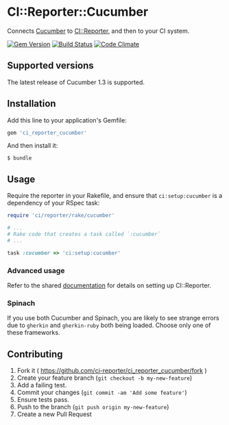 # CI::Reporter::Cucumber

Connects [Cucumber][cuke] to [CI::Reporter][ci], and then to your CI
system.

[![Gem Version](https://badge.fury.io/rb/ci_reporter_cucumber.svg)](http://badge.fury.io/rb/ci_reporter_cucumber)
[![Build Status](https://travis-ci.org/ci-reporter/ci_reporter_cucumber.svg?branch=master)](https://travis-ci.org/ci-reporter/ci_reporter_cucumber)
[![Code Climate](https://codeclimate.com/github/ci-reporter/ci_reporter_cucumber.png)](https://codeclimate.com/github/ci-reporter/ci_reporter_cucumber)

[cuke]: http://cukes.info/
[ci]: https://github.com/ci-reporter/ci_reporter

## Supported versions

The latest release of Cucumber 1.3 is supported.

## Installation

Add this line to your application's Gemfile:

```ruby
gem 'ci_reporter_cucumber'
```

And then install it:

```
$ bundle
```

## Usage

Require the reporter in your Rakefile, and ensure that
`ci:setup:cucumber` is a dependency of your RSpec task:

```ruby
require 'ci/reporter/rake/cucumber'

# ...
# Rake code that creates a task called `:cucumber`
# ...

task :cucumber => 'ci:setup:cucumber'
```

### Advanced usage

Refer to the shared [documentation][ci] for details on setting up
CI::Reporter.

### Spinach

If you use both Cucumber and Spinach, you are likely to see strange
errors due to `gherkin` and `gherkin-ruby` both being loaded. Choose
only one of these frameworks.

## Contributing

1. Fork it ( https://github.com/ci-reporter/ci_reporter_cucumber/fork )
2. Create your feature branch (`git checkout -b my-new-feature`)
3. Add a failing test.
4. Commit your changes (`git commit -am 'Add some feature'`)
5. Ensure tests pass.
6. Push to the branch (`git push origin my-new-feature`)
7. Create a new Pull Request
